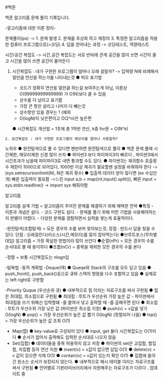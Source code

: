 #백준

백준 알고리즘 문제 풀이 기록입니다.

-알고리즘에 대한 이론 정리-

문제풀이(ps) 
->  1. 문제 발생
    2. 문제를 추상화 하고 재정의 
    3. 특정한 알고리즘을 적용한 컴퓨터 프로그램으로(=코딩) 
    4. 답을 얻어내는 과정 -> 코딩테스트, 역량테스트

시간/공간 복잡도 -> 시간,공간 복잡도는 서로 반비례 관계 공간을 많이 쓰면 시간이 줄고 시간을 많이 쓰면 공간이 줄어든다
   1. 시간복잡도 : 내가 구현한 프로그램이 얼마나 오래 걸릴까? -> 입력량 N에 비례해서 얼만큼 연산을 하는가를 나타내는것
      ● 빅오 표기법 
        - 코드가 정확히 연산을 얼만큼 하는걸 보여주는게 아님, 이론상O(99999999999999) 가 O(N)보다 클 수 있음
        - 상수를 다 날리고 표기함
        - 가장 큰 항만 살리고 나머지 다 뺴는것
        - 상수항만 있을 경우는 1 (예외
        - O(logN)이 낮은편이고  O(2^n)은 높은편

	    ● 시간복잡도 계산법 = 1초에 총 1억번 연산, k중 for문 = O(N^k)

    2. 공간복잡도 : 내가 구현한 프로그램이 메모리를 얼마나 사용할까?
	    

노하우
	● 완전탐색으로 풀 수 있다면 왠만하면 완전탐색으로 풀이
 	● 백준 문제 풀때 시간제한, 메모리제한 신경 많이 쓰자
	● 파이썬3 보다 파이파이3이 빠르다 , 파이썬3에서 시간초과가 났을때 파이파이3로 내면 통과할 수도 있다.
	● 파이썬3는 재귀함수 호출횟수 제한이 1000으로 되어있다, 1000번 이상 재귀가 필요할땐 설정을 바꿔줘야 한다 ->(sys.setrecursionlimit(N), N은 재귀 횟수)
	● 입출력 데이터 양이 많다면 (ex 수십만개) 빠른 입출력이 필요함 ->느린 input a,b = map(int,input().split()), 빠른 input = sys.stdin.readline() -> import sys 해줘야함

알고리즘

알고리즘 설계 기법 = 알고리즘이 주어진 문제를 해결하기 위해 채택한 전략
	●특징 
	   - 이론과 개념은 쉽다.
	   - 코드 구현도 쉽다.
	   - 문제를 풀기 위해 어떤 기법을 사용해야하는지 판별이 어렵다.
	   - 다양한 문제를 경험하면서 실력을 쌓는게 효율적이다.

-완전탐색(조합탐색) = 모든 경우의 수를 보며 찾아보는것, 장점 : 반드시 답을 찾을 수 있다. 단점 : 오래걸린다(리소스(시간,메모리)를 많이 잡아먹는다)
	●브루트포스(무차별 대입) 알고리즘 = 가장 확실한 방법이라 많이 쓰인다
	●순열(nPr) = 모든 경우의 수를 순서대로 볼 때 용이하다
	●조합(nCr) = 중복을 제외한 모든 경우의 수를 본다 
  
-정렬 =  보통 시간복잡도는 nlogn임

-탐욕법
-동적 계획법
-Deque(덱)
	● Queqe와 Stack의 구조를 모두 담고 있음
	● push_front(), push_back()등으로 큐와 스택의 명령을 다수 포함하고 있음
	● 실제로는 left right로 구분함
	
-Priority Quque (우선순위 큐)
	● 내부적으로 힙 이라는 자료구조를 써서 구현됨
	● 힙은 최대힙, 최소힙으로 구현됨
	● 최대힙 : 루트가 우선순위 가장 높은 값
	 - 파이썬에서 최대힙을 쓰기 위해선 입력할떄 -를 붙여서 넣고 출력할 때 -를 곱해주면 된다
	● 최소힙 : 루트가 우선수위 가장 낮은 값 (파이썬은 최소힙 지원)
	● push(v) = v값을 넣기 O(logN)
	● pop() = 가장 우선순위가 높은 값 뽑기 O(logN) (정렬되어 나옴)
	● top() = 가장 우선순위가 높은 값 조회 O(1)
- Map(맵) 
	● key-value로 구성되어 있다
	● input, get 둘다 시간복잡도는 O(1)이다
	● 순서가 없어서 출력해도 입력한 순서대로 나오지 않음
- Set(집합)
	● 데이터들을 중복 허용하지 않고 저장
	● 파이썬의 set은 교집합, 합집합, 차집합 등의 연산 지원
	● insert(v) = v값이 없으면 삽입 O(1)
	● delete(v) = v 값이 있으면 삭제 O(1)
	● contain(v) = v값이 있는지 확인 O(1)
	● 집합에 들어간 원소는 순서가 보장되지 않는다.
	● 내부적으로 해시 테이블 이라는 자료구조를 써서 구현됨
	● 언어별로 기본라이브러리에서 지원해주는 자료구조가 다르다
..업데이트 중
